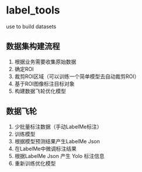 # label_tools
use to build datasets

## 数据集构建流程
1. 根据业务需要收集原始数据
2. 确定ROI
3. 裁剪ROI区域（可以训练一个简单模型去自动裁剪ROI）
4. 基于ROI图像标注目标对象
5. 构建数据飞轮优化模型

## 数据飞轮
1. 少批量标注数据（手动LabelMe标注）
2. 训练模型
3. 根据模型预测结果产生LabelMe Json
4. 在LabelMe中微调标注结果
4. 根据LabelMe Json 产生 Yolo 标注信息
5. 重新训练优化模型
